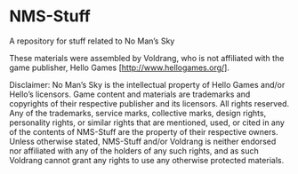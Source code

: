 # NMS-Stuff
A repository for stuff related to No Man’s Sky

These materials were assembled by Voldrang, who is not affiliated with the game publisher, Hello Games [http://www.hellogames.org/].

Disclaimer: No Man’s Sky is the intellectual property of Hello Games and/or Hello’s licensors. Game content and materials are trademarks and copyrights of their respective publisher and its licensors. All rights reserved. Any of the trademarks, service marks, collective marks, design rights, personality rights, or similar rights that are mentioned, used, or cited in any of the contents of NMS-Stuff are the property of their respective owners. Unless otherwise stated, NMS-Stuff and/or Voldrang is neither endorsed nor affiliated with any of the holders of any such rights, and as such Voldrang cannot grant any rights to use any otherwise protected materials. 
